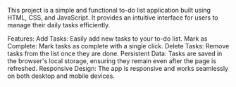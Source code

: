 This project is a simple and functional to-do list application built using HTML, CSS, and JavaScript. It provides an intuitive interface for users to manage their daily tasks efficiently.

Features:
Add Tasks: Easily add new tasks to your to-do list.
Mark as Complete: Mark tasks as complete with a single click.
Delete Tasks: Remove tasks from the list once they are done.
Persistent Data: Tasks are saved in the browser's local storage, ensuring they remain even after the page is refreshed.
Responsive Design: The app is responsive and works seamlessly on both desktop and mobile devices.
